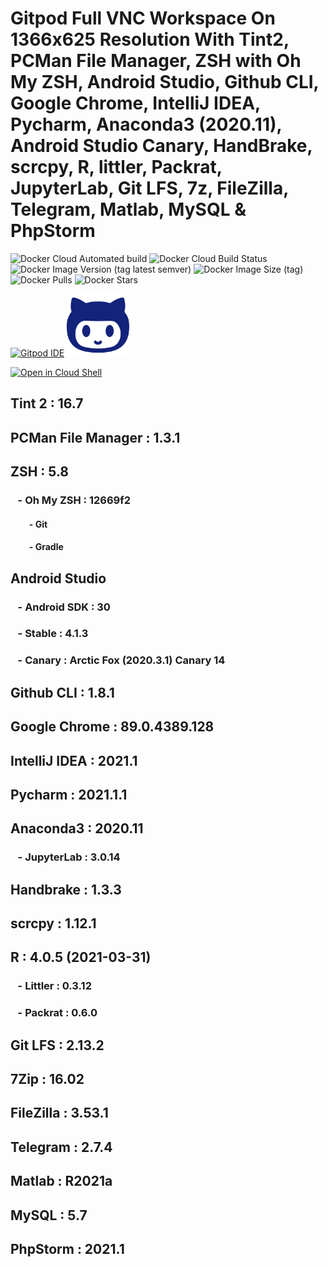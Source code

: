 # Gitpod Full VNC Workspace On 1366x625 Resolution With Tint2, PCMan File Manager, ZSH with Oh My ZSH, Android Studio, Github CLI, Google Chrome, IntelliJ IDEA, Pycharm, Anaconda3 (2020.11), Android Studio Canary, HandBrake, scrcpy, R, littler, Packrat, JupyterLab, Git LFS, 7z, FileZilla, Telegram, Matlab, MySQL & PhpStorm

![Docker Cloud Automated build](https://img.shields.io/docker/cloud/automated/baneeishaque/gp-vnc-pcman-zsh-as-gh-chrome-idea-pycharm-conda3-hb-scrcpy-r-zilla-gram-matlab-mysql-storm-1366x625)
![Docker Cloud Build Status](https://img.shields.io/docker/cloud/build/baneeishaque/gp-vnc-pcman-zsh-as-gh-chrome-idea-pycharm-conda3-hb-scrcpy-r-zilla-gram-matlab-mysql-storm-1366x625)
![Docker Image Version (tag latest semver)](https://img.shields.io/docker/v/baneeishaque/gp-vnc-pcman-zsh-as-gh-chrome-idea-pycharm-conda3-hb-scrcpy-r-zilla-gram-matlab-mysql-storm-1366x625/latest)
![Docker Image Size (tag)](https://img.shields.io/docker/image-size/baneeishaque/gp-vnc-pcman-zsh-as-gh-chrome-idea-pycharm-conda3-hb-scrcpy-r-zilla-gram-matlab-mysql-storm-1366x625/latest)
![Docker Pulls](https://img.shields.io/docker/pulls/baneeishaque/gp-vnc-pcman-zsh-as-gh-chrome-idea-pycharm-conda3-hb-scrcpy-r-zilla-gram-matlab-mysql-storm-1366x625)
![Docker Stars](https://img.shields.io/docker/stars/baneeishaque/gp-vnc-pcman-zsh-as-gh-chrome-idea-pycharm-conda3-hb-scrcpy-r-zilla-gram-matlab-mysql-storm-1366x625)

<a href="https://gitpod.io/#https://github.com/Baneeishaque/gp-vnc-pcman-zsh-as-gh-chrome-idea-pycharm-conda3-hb-scrcpy-r-zilla-gram-matlab-mysql-storm-1366x625"><img src="https://icons-for-free.com/iconfiles/png/512/gitpod-1324440164066425542.png" alt="Gitpod IDE" width="100" height="100"></a>
<a href="https://github1s.com/Baneeishaque/gp-vnc-pcman-zsh-as-gh-chrome-idea-pycharm-conda3-hb-scrcpy-r-zilla-gram-matlab-mysql-storm-1366x625"><img src="https://raw.githubusercontent.com/conwnet/github1s/master/resources/images/logo.svg" alt="Github1s Editor" width="100" height="100"></a>

[![Open in Cloud Shell](https://gstatic.com/cloudssh/images/open-btn.svg)](https://ssh.cloud.google.com/cloudshell/editor?cloudshell_git_repo=https://github.com/Baneeishaque/gp-vnc-pcman-zsh-as-gh-chrome-idea-pycharm-conda3-hb-scrcpy-r-zilla-gram-matlab-mysql-storm-1366x625)

## Tint 2 : 16.7
## PCMan File Manager : 1.3.1

## ZSH : 5.8
### &nbsp;&nbsp; - Oh My ZSH : 12669f2
#### &nbsp;&nbsp;&nbsp;&nbsp;&nbsp;&nbsp;&nbsp;&nbsp; - Git
#### &nbsp;&nbsp;&nbsp;&nbsp;&nbsp;&nbsp;&nbsp;&nbsp; - Gradle

## Android Studio
### &nbsp;&nbsp; - Android SDK : 30
### &nbsp;&nbsp; - Stable : 4.1.3
### &nbsp;&nbsp; - Canary : Arctic Fox (2020.3.1) Canary 14

## Github CLI : 1.8.1
## Google Chrome : 89.0.4389.128
## IntelliJ IDEA : 2021.1
## Pycharm : 2021.1.1

## Anaconda3 : 2020.11
### &nbsp;&nbsp; - JupyterLab : 3.0.14

## Handbrake : 1.3.3
## scrcpy : 1.12.1

## R : 4.0.5 (2021-03-31)
### &nbsp;&nbsp; - Littler : 0.3.12
### &nbsp;&nbsp; - Packrat : 0.6.0

## Git LFS : 2.13.2
## 7Zip : 16.02
## FileZilla : 3.53.1
## Telegram : 2.7.4
## Matlab : R2021a
## MySQL : 5.7
## PhpStorm : 2021.1

[//]: # "[![Gitpod ready-to-code](https://img.shields.io/badge/Gitpod-ready--to--code-blue?logo=gitpod)](https://gitpod.io/#https://github.com/Baneeishaque/gp-vnc-pcman-zsh-as-gh-chrome-idea-pycharm-conda3-hb-scrcpy-r-zilla-gram-matlab-mysql-storm-1366x625)"

